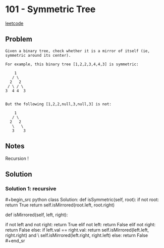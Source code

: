 # 101 - Symmetric Tree

[leetcode](https://leetcode.com/problems/symmetric-tree/)

## Problem

    Given a binary tree, check whether it is a mirror of itself (ie, symmetric around its center).
         
    For example, this binary tree [1,2,2,3,4,4,3] is symmetric:
         
        1
       / \
      2   2
     / \ / \
    3  4 4  3
         
         
    But the following [1,2,2,null,3,null,3] is not:
         
        1
       / \
      2   2
       \   \
       3    3

## Notes

Recursion !

## Solution

### Solution 1: recursive

\#+begin\_src python class Solution: def isSymmetric(self, root): if not root: return True return self.isMirrored(root.left, root.right)

def isMirrored(self, left, right):

if not left and not right: return True elif not left: return False elif not right: return False else: if left.val == right.val: return self.isMirrored(left.left, right.right) and \\ self.isMirrored(left.right, right.left) else: return False \#+end\_sr

